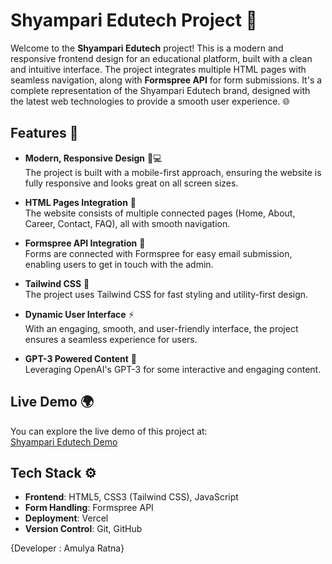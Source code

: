 # Shyampari Edutech Project 🚀

Welcome to the **Shyampari Edutech** project! This is a modern and responsive frontend design for an educational platform, built with a clean and intuitive interface. The project integrates multiple HTML pages with seamless navigation, along with **Formspree API** for form submissions. It's a complete representation of the Shyampari Edutech brand, designed with the latest web technologies to provide a smooth user experience. 🌐

## Features 🌟

- **Modern, Responsive Design** 📱💻  
  The project is built with a mobile-first approach, ensuring the website is fully responsive and looks great on all screen sizes.

- **HTML Pages Integration** 🔗  
  The website consists of multiple connected pages (Home, About, Career, Contact, FAQ), all with smooth navigation.

- **Formspree API Integration** 📧  
  Forms are connected with Formspree for easy email submission, enabling users to get in touch with the admin.

- **Tailwind CSS** 🎨  
  The project uses Tailwind CSS for fast styling and utility-first design.

- **Dynamic User Interface** ⚡  
  With an engaging, smooth, and user-friendly interface, the project ensures a seamless experience for users.

- **GPT-3 Powered Content** 🤖  
  Leveraging OpenAI's GPT-3 for some interactive and engaging content.

## Live Demo 🌍

You can explore the live demo of this project at:  
[Shyampari Edutech Demo](https://edutech-project2.vercel.app/)

## Tech Stack ⚙️

- **Frontend**: HTML5, CSS3 (Tailwind CSS), JavaScript
- **Form Handling**: Formspree API
- **Deployment**: Vercel
- **Version Control**: Git, GitHub

{Developer : Amulya Ratna}
